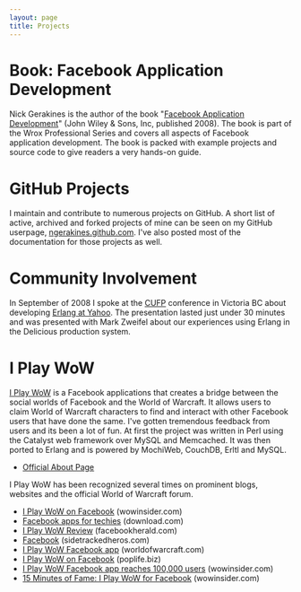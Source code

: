 ```yaml
---
layout: page
title: Projects
---
```


<h1>Book: Facebook Application Development</h1>

Nick Gerakines is the author of the book "[Facebook Application Development](http://www.amazon.com/dp/0470246669/socklabs-20)" (John Wiley & Sons, Inc, published 2008). The book is part of the Wrox Professional Series and covers all aspects of Facebook application development. The book is packed with example projects and source code to give readers a very hands-on guide.

<h1>GitHub Projects</h1>

I maintain and contribute to numerous projects on GitHub. A short list of active, archived and forked projects of mine can be seen on my GitHub userpage, [ngerakines.github.com](http://ngerakines.github.com/). I've also posted most of the documentation for those projects as well.

<h1>Community Involvement</h1>

In September of 2008 I spoke at the [CUFP](http://cufp.galois.com/) conference in Victoria BC about developing [Erlang at Yahoo](http://cufp.galois.com/2008/abstracts.html). The presentation lasted just under 30 minutes and was presented with Mark Zweifel about our experiences using Erlang in the Delicious production system.

<h1>I Play WoW</h1>

[I Play WoW](http://www.facebook.com/apps/application.php?id=2359644980) is a Facebook applications that creates a bridge between the social worlds of Facebook and the World of Warcraft. It allows users to claim World of Warcraft characters to find and interact with other Facebook users that have done the same. I've gotten tremendous feedback from users and its been a lot of fun. At first the project was written in Perl using the Catalyst web framework over MySQL and Memcached. It was then ported to Erlang and is powered by MochiWeb, CouchDB, Erltl and MySQL.

 * [Official About Page](http://ngerakines.backpackit.com/pub/1630079)

I Play WoW has been recognized several times on prominent blogs, websites and the official World of Warcraft forum.

 * [I Play WoW on Facebook](http://www.wowinsider.com/2008/07/08/i-play-wow-on-facebook/) \(wowinsider.com\)
 * [Facebook apps for techies](http://www.download.com/8301-2007_4-9807964-12.html) \(download.com\)
 * [I Play WoW Review](http://www.facebookherald.com/2008/03/12/review-i-play-wow-app/) \(facebookherald.com\)
 * [Facebook](http://www.sidetrackedheros.com/index.php?option=com_content&task=view&id=57&Itemid=1) \(sidetrackedheros.com\)
 * [I Play WoW Facebook app](http://forums.worldofwarcraft.com/thread.html;jsessionid=7C1D4BF16143D726A647FB464FB6B15E?topicId=4976287868&sid=1) \(worldofwarcraft.com\)
 * [I Play WoW on Facebook](http://www.poplife.biz/?p=84974) \(poplife.biz\)
 * [I Play WoW Facebook app reaches 100,000 users](http://www.wowinsider.com/2009/01/16/i-play-wow-facebook-app-reaches-100-000-users/) \(wowinsider.com\)
 * [15 Minutes of Fame: I Play WoW for Facebook](http://www.wowinsider.com/2009/02/04/15-minutes-of-fame-i-play-wow-for-facebook/) \(wowinsider.com\)
